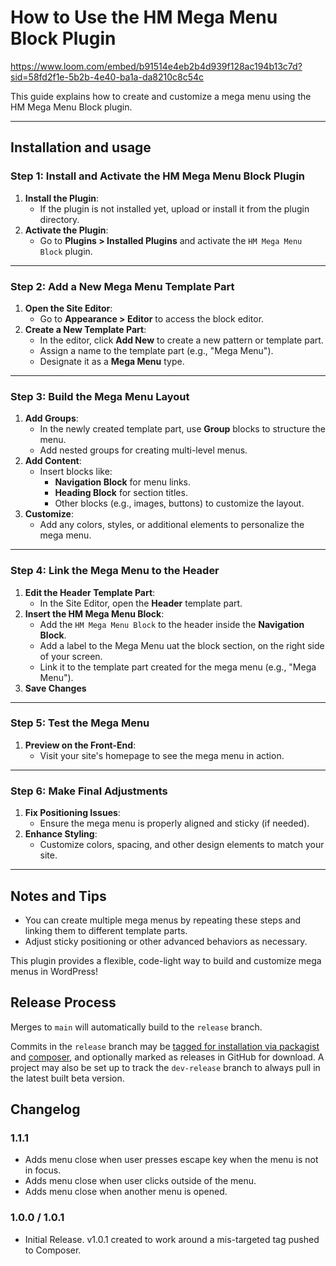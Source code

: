 # How to Use the HM Mega Menu Block Plugin

https://www.loom.com/embed/b91514e4eb2b4d939f128ac194b13c7d?sid=58fd2f1e-5b2b-4e40-ba1a-da8210c8c54c

This guide explains how to create and customize a mega menu using the HM Mega Menu Block plugin.

---

## Installation and usage

### Step 1: Install and Activate the HM Mega Menu Block Plugin
1. **Install the Plugin**:
   - If the plugin is not installed yet, upload or install it from the plugin directory.
2. **Activate the Plugin**:
   - Go to **Plugins > Installed Plugins** and activate the `HM Mega Menu Block` plugin.

---

### Step 2: Add a New Mega Menu Template Part
1. **Open the Site Editor**:
   - Go to **Appearance > Editor** to access the block editor.
2. **Create a New Template Part**:
   - In the editor, click **Add New** to create a new pattern or template part.
   - Assign a name to the template part (e.g., "Mega Menu").
   - Designate it as a **Mega Menu** type.

---

### Step 3: Build the Mega Menu Layout
1. **Add Groups**:
   - In the newly created template part, use **Group** blocks to structure the menu.
   - Add nested groups for creating multi-level menus.
2. **Add Content**:
   - Insert blocks like:
     - **Navigation Block** for menu links.
     - **Heading Block** for section titles.
     - Other blocks (e.g., images, buttons) to customize the layout.
3. **Customize**:
   - Add any colors, styles, or additional elements to personalize the mega menu.

---

### Step 4: Link the Mega Menu to the Header
1. **Edit the Header Template Part**:
   - In the Site Editor, open the **Header** template part.
2. **Insert the HM Mega Menu Block**:
   - Add the `HM Mega Menu Block` to the header inside the **Navigation Block**.
   - Add a label to the Mega Menu uat the block section, on the right side of your screen.
   - Link it to the template part created for the mega menu (e.g., "Mega Menu").
3. **Save Changes**

---

### Step 5: Test the Mega Menu
1. **Preview on the Front-End**:
   - Visit your site's homepage to see the mega menu in action.

---

### Step 6: Make Final Adjustments
1. **Fix Positioning Issues**:
   - Ensure the mega menu is properly aligned and sticky (if needed).
2. **Enhance Styling**:
   - Customize colors, spacing, and other design elements to match your site.

---

## Notes and Tips
- You can create multiple mega menus by repeating these steps and linking them to different template parts.
- Adjust sticky positioning or other advanced behaviors as necessary.

This plugin provides a flexible, code-light way to build and customize mega menus in WordPress!

## Release Process

Merges to `main` will automatically build to the `release` branch.

Commits in the `release` branch may be [tagged for installation via packagist](https://packagist.org/packages/humanmade/hm-mega-menu-block) and [composer](http://getcomposer.org/), and optionally marked as releases in GitHub for download. A project may also be set up to track the `dev-release` branch to always pull in the latest built beta version.

## Changelog

### 1.1.1

- Adds menu close when user presses escape key when the menu is not in focus.
- Adds menu close when user clicks outside of the menu.
- Adds menu close when another menu is opened.

### 1.0.0 / 1.0.1

- Initial Release. v1.0.1 created to work around a mis-targeted tag pushed to Composer.
